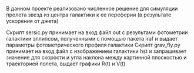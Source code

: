 В данном проекте реализовано численное решение для симуляции пролета звезд из центра галактики к ее переферии (в результате ускорения от джета)

Скрипт sersic.py принимает на вход файл out с результами фотометрии галактики эллипсом, полученными с помощью пакета iraf и выдает параметры фотометрического профиля галактики
Скрипт grav_fly.py принимает на вход файл с изображением галактики hst и запрашивает значение для скорости и угла наклона между картинной плоскостью и траекторией полета, выдает графики R(t) и V(t)
